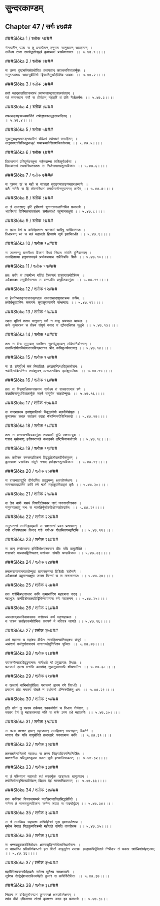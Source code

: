 सुन्दरकाण्डम्
===============================


## Chapter 47  / सर्गः ४७##


###Slōka 1 / श्लोक १###


    सेनापतीन् पञ्च स तु प्रमापितान् हनूमता सानुचरान् सवाहनान् ।
    समीक्ष्य राजा समरोद्धतोन्मुखं कुमारमक्षं प्रसमैक्षताग्रतः ।। ५.४७.१।।।।


###Slōka 2 / श्लोक २###


    स तस्य दृष्ट्यर्पणसंप्रचोदितः प्रतापवान् काञ्चनचित्रकार्मुकः ।
    समुत्पपाताथ सदस्युदीरितो द्विजातिमुख्यैर्हविषेव पावकः ।। ५.४७.२।।।।


###Slōka 3 / श्लोक ३###


    ततो महद्बालदिवाकरप्रभं प्रतप्तजाम्बूनदजालसंततम् ।
    रतं समास्थाय ययौ स वीर्यवान् महाहरिं तं प्रति नैर्ऋतर्षभः ।। ५.४७.३।।।।


###Slōka 4 / श्लोक ४###


    तपस्सङ्ग्रहसञ्चयार्जितं तपोनुष्ठनसमूहसम्पादितम् ।
    । ५.४७.४।।।।


###Slōka 5 / श्लोक ५###


    सुरासुराधृष्यमसङ्गचारिणं रविप्रभं व्योमचरं समाहितम् ।
    सतूणमष्टासिनिबद्धबन्धुरं यथाक्रमावेशितशक्तितोमरम् ।। ५.४७.५।।।।


###Slōka 6 / श्लोक ६###


    विराजमानं प्रतिपूर्णवस्तुना सहेमदाम्ना शशिसूर्यवर्चसा ।
    दिवाकराभं रथमास्थितस्ततः स निर्जगामामरतुल्यविक्रमः ।। ५.४७.६।।।।


###Slōka 7 / श्लोक ७###


    स पूरयन् खं च महीं च साचलां तुरङ्गमातङ्गमहारथस्वनैः ।
    बलैः समेतैः स हि तोरणस्थितं समर्थमासीनमुपागमत् कपिम् ।। ५.४७.७।।।।


###Slōka 8 / श्लोक ८###


    स तं समासाद्य हरिं हरीक्षणो युगान्तकालाग्निमिव प्रजाक्षये ।
    अवस्थितं विस्मितजातसंभ्रमः समैक्षताक्षो बहुमानचक्षुषा ।। ५.४७.८।।।।


###Slōka 9 / श्लोक ९###


    स तस्य वेगं च कपेर्महात्मनः पराक्रमं चारिषु पार्थिवात्मजः ।
    विधारयन् स्वं च बलं महाबलो हिमक्षये सूर्य इवाभिवर्धते ।। ५.४७.९।।।।


###Slōka 10 / श्लोक १०###


    स जातमन्युः प्रसमीक्ष्य विक्रमं स्थिरं स्थितः संयति दुर्निवारणम् ।
    समाहितात्मा हनुमन्तमाहवे प्रचोदयामास शरैस्त्रिभिः शितैः ।। ५.४७.१०।।।।


###Slōka 11 / श्लोक ११###


    ततः कपिः तं प्रसमीभ्य गर्वितं जितश्रमं शत्रुपराजयोर्जितम् ।
    अवैक्षताक्षः समुदीर्णमानसः स बाणपाणिः प्रगृहीतकार्मुकः ।। ५.४७.११।।।।


###Slōka 12 / श्लोक १२###


    स हेमनिष्काङ्गदचारुकुण्डलः समाससादाशुपराक्रमः कपिम् ।
    तयोर्बभूवाप्रतिमः समागमः सुरासुराणामपि सम्भ्रमप्रदः ।। ५.४७.१२।।।।


###Slōka 13 / श्लोक १३###


    ररास भूमिर्न तताप भानुमान् ववौ न वायुः प्रचचाल चाचलः ।
    कपेः कुमारस्य च वीक्ष्य संयुगं ननाद च द्यौरुदधिश्च चुक्षुभे ।। ५.४७.१३।।।।


###Slōka 14 / श्लोक १४###


    ततः स वीरः सुमुखात् पतत्त्रिणः सुवर्णपुङ्खान् सविषानिवोरगान् ।
    समाधिसंयोगविमोक्षतत्त्वविच्छरानथ त्रीन् कपिमूर्ध्न्यपातयत् ।। ५.४७.१४।।।।


###Slōka 15 / श्लोक १५###


    स तैः शरैर्मूर्ध्नि समं निपातितैः क्षरन्नसृग्दिग्धविवृत्तलोचनः ।
    नवोदितादित्यनिभः शरांशुमान् व्यराजतादित्य इवांशुमालिकः ।। ५.४७.१५।।।।


###Slōka 16 / श्लोक १६###


    ततः स पिङ्गाधिपमन्त्रसत्तमः समीक्ष्य तं राजवरात्मजं रणे ।
    उदग्रचित्रायुधचित्रकार्मुकं जहर्ष चापूर्यत चाहवोन्मुखः ।। ५.४७.१६।।।।


###Slōka 17 / श्लोक १७###


    स मन्दराग्रस्थ इवांशुमालिको विवृद्धकोपो बलवीर्यसंयुतः ।
    कुमारमक्षं सबलं सवाहनं ददाह नेत्राग्निमरीचिभिस्तदा ।। ५.४७.१७।।।।


###Slōka 18 / श्लोक १८###


    ततः स बाणासनचित्रकार्मुकः शरप्रवर्षो युधि राक्षसाम्बुदः ।
    शरान् मुमोचाशु हरीश्वराचले वलाहको वृष्टिमिवाचलोत्तमे ।। ५.४७.१८।।।।


###Slōka 19 / श्लोक १९###


    ततः कपिस्तं रणचण्डविक्रमं विवृद्धतेजोबलवीर्यसंयुतम् ।
    कुमारमक्षं प्रसमीक्ष्य संयुगे ननाद हर्षाद्घनतुल्यविक्रमः ।। ५.४७.१९।।।।


###Slōka 20 / श्लोक २०###


    स बालभावाद्युधि वीर्यदर्पितः प्रवृद्धमन्युः क्षतजोपमेक्षणः ।
    समाससादाप्रतिमं कपिं रणे गजो महाकूपमिवावृतं तृणैः ।। ५.४७.२०।।।।


###Slōka 21 / श्लोक २१###


    स तेन बाणैः प्रसभं निपातितैश्कार नादं घननादनिस्वनः ।
    समुत्पपाताशु नभः स मारुतिर्भुजोरुविक्षेपणघोरदर्शनः ।। ५.४७.२१।।।।


###Slōka 22 / श्लोक २२###


    समुत्पतन्तं समभिद्रवद्बली स राक्षसानां प्रवरः प्रतापवान् ।
    रथी रथिश्रेष्ठतमः किरन् शरैः पयोधरः शैलमिवाश्मवृष्टिभिः ।। ५.४७.२२।।।।


###Slōka 23 / श्लोक २३###


    स तान् शरांस्तस्य हरिर्विमोक्षयंश्चचार वीरः पथि वायुसेविते ।
    शरान्तरे मारुतवद्विनिष्पतन् मनोजवः संयति चण्डविक्रमः ।। ५.४७.२३।।।।


###Slōka 24 / श्लोक २४###


    तमात्तबाणासनमाहवोन्मुखं खमास्तृणन्तं विशिखैः शरोत्तमैः ।
    अवैक्षताक्षं बहुमानचक्षुषा जगाम चिन्तां च स मारुतात्मजः ।। ५.४७.२४।।।।


###Slōka 25 / श्लोक २५###


    ततः शरैर्भिन्नभुजान्तरः कपिः कुमारवीरेण महात्मना नदन् ।
    महाभुजः कर्मविशेषतत्त्वविद्विचिन्तयामास रणे पराक्रमम् ।। ५.४७.२५।।।।


###Slōka 26 / श्लोक २६###


    अबालवद्बालदिवाकरप्रभः करोत्ययं कर्म महन्महाबलः ।
    न चास्य सर्वाहवकर्मशोभिनः प्रमापणे मे मतिरत्र जायते ।। ५.४७.२६।।।।


###Slōka 27 / श्लोक २७###


    अयं महात्मा च महांश्च वीर्यतः समाहितश्चातिसहश्च संयुगे ।
    असंशयं कर्मगुणोदयादयं सनागयक्षेर्मुनिभिश्च पूजितः ।। ५.४७.२७।।।।


###Slōka 28 / श्लोक २८###


    पराक्रमोत्साहविवृद्धमानसः समीक्षते मां प्रमुखागतः स्थितः ।
    पराक्रमो ह्यस्य मनांसि कम्पयेत् सुरासुराणामपि शीघ्रगामिनः ।। ५.४७.२८।।।।


###Slōka 29 / श्लोक २९###


    न खल्वयं नाभिभवेदुपेक्षितः पराक्रमो ह्यस्य रणे विवर्धते ।
    प्रमापणं त्वेव ममास्य रोचते न वर्धमानो ऽग्निरुपेक्षितुं क्षमः ।। ५.४७.२९।।।।


###Slōka 30 / श्लोक ३०###


    इति प्रवेगं तु परस्य तर्कयन् स्वकर्मयोगं च विधाय वीर्यवान् ।
    चकार वेगं तु महाबलस्तदा मतिं च चक्रे ऽस्य वधे महाकपिः ।। ५.४७.३०।।।।


###Slōka 31 / श्लोक ३१###


    स तस्य तानष्ट हयान् महाजवान् समाहितान् भारसहान् विवर्तने ।
    जघान वीरः पथि वायुसेविते तलप्रहारैः पवनात्मजः कपिः ।। ५.४७.३१।।।।


###Slōka 32 / श्लोक ३२###


    ततस्तलेनाभिहतो महारथः स तस्य पिङ्गाधिपमन्त्रिनिर्जितः ।
    प्रभग्ननीडः परिमुक्तकूबरः पपात भूमौ हतवाजिरम्बरात् ।। ५.४७.३२।।।।


###Slōka 33 / श्लोक ३३###


    स तं परित्यज्य महारथो रथं सकार्मुकः खड्गधरः खमुत्पतन् ।
    तपोभियोगादृषिरुग्रवीर्यवान् विहाय देहं मरुतामिवालयम् ।। ५.४७.३३।।।।


###Slōka 34 / श्लोक ३४###


    ततः कपिस्तं विचरन्तमम्बरे पतत्त्रिराजानिलसिद्धसेविते ।
    समेत्य तं मारुततुल्यविक्रमः क्रमेण जग्राह स पादयोर्दृढम् ।। ५.४७.३४।।।।


###Slōka 35 / श्लोक ३५###


    स तं समाविध्य सहस्रशः कपिर्महोरगं गृह्य इवाण्डजेश्वरः ।
    मुमोच वेगात् पितृतुल्यविक्रमो महीतले संयति वानरोत्तमः ।। ५.४७.३५।।।।


###Slōka 36 / श्लोक ३६###


    स भग्नबाहूरुकटीशिरोधरः क्षसन्नसृङ्निर्मथितास्थिलोचनः ।
    स भग्रसन्धिः प्रविकीर्णबन्धनो हतः क्षितौ वायुसुतेन राक्षसः ।महाकपिर्भूमितले निपीड्य तं चकार रक्षोधिपतेर्महद्भयम् ।। ५.४७.३६।।।।


###Slōka 37 / श्लोक ३७###


    महर्षिभिश्चक्रचरैर्महाव्रतैः समेत्य भूतैश्च सयक्षपन्नगैः ।
    सुरैश्च सैन्द्रैर्भृशजातविस्मयैर्हते कुमारे स कपिर्निरीक्षितः ।। ५.४७.३७।।।।


###Slōka 38 / श्लोक ३८###


    निहत्य तं वज्रिसुतोपमप्रभं कुमारमक्षं क्षतजोपमेक्षणम् ।
    तमेव वीरो ऽभिजगाम तोरणं कृतक्षणः काल इव प्रजाक्षये ।। ५.४७.३८।।


